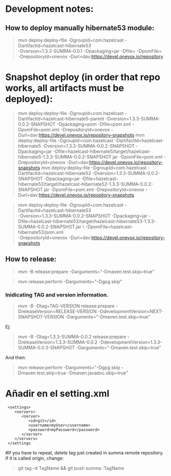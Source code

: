 # Development notes:



## How to deploy manually hibernate53 module:
>mvn deploy:deploy-file -DgroupId=com.hazelcast -DartifactId=hazelcast-hibernate53 \
 -Dversion=1.3.3-SUMMA-0.0.1 -Dpackaging=jar -Dfile=<path-to-jar> -DpomFile=<path-to-pom> \
 -DrepositoryId=onevox -Durl=dav:https://devel.onevox.io/repository
 
 
# Snapshot deploy (in order that repo works, all artifacts must be deployed):
>mvn deploy:deploy-file -DgroupId=com.hazelcast -DartifactId=hazelcast-hibernate5-parent -Dversion=1.3.3-SUMMA-0.0.2-SNAPSHOT -Dpackaging=pom -Dfile=pom.xml -DpomFile=pom.xml -DrepositoryId=onevox -Durl=dav:https://devel.onevox.io/repository-snapshots
>mvn deploy:deploy-file -DgroupId=com.hazelcast -DartifactId=hazelcast-hibernate5 -Dversion=1.3.3-SUMMA-0.0.2-SNAPSHOT -Dpackaging=jar -Dfile=hazelcast-hibernate5/target/hazelcast-hibernate5-1.3.3-SUMMA-0.0.2-SNAPSHOT.jar -DpomFile=pom.xml -DrepositoryId=onevox -Durl=dav:https://devel.onevox.io/repository-snapshots
>mvn deploy:deploy-file -DgroupId=com.hazelcast -DartifactId=hazelcast-hibernate52 -Dversion=1.3.3-SUMMA-0.0.2-SNAPSHOT -Dpackaging=jar -Dfile=hazelcast-hibernate52/target/hazelcast-hibernate52-1.3.3-SUMMA-0.0.2-SNAPSHOT.jar -DpomFile=pom.xml -DrepositoryId=onevox -Durl=dav:https://devel.onevox.io/repository-snapshots

>mvn deploy:deploy-file -DgroupId=com.hazelcast -DartifactId=hazelcast-hibernate53 \
 -Dversion=1.3.3-SUMMA-0.0.2-SNAPSHOT -Dpackaging=jar -Dfile=hazelcast-hibernate53/target/hazelcast-hibernate53-1.3.3-SUMMA-0.0.2-SNAPSHOT.jar \ 
 -DpomFile=hazelcast-hibernate53/pom.xml \
 -DrepositoryId=onevox -Durl=dav:https://devel.onevox.io/repository-snapshots
 
 
 
## How to release:
 >mvn -B release:prepare -Darguments="-Dmaven.test.skip=true"
 
 >mvn release:perform -Darguments="-Dgpg.skip"
 
### Inidicating TAG and version information.
 >mvn -B -Dtag=TAG-VERSION release:prepare -DreleaseVersion=RELEASE-VERSION -DdevelopmentVersion=NEXT-SNAPSHOT-VERSION -Darguments="-Dmaven.test.skip=true"
 
 Ej:
 >mvn -B -Dtag=1.3.3-SUMMA-0.0.2 release:prepare -DreleaseVersion=1.3.3-SUMMA-0.0.2 -DdevelopmentVersion=1.3.3-SUMMA-0.0.3-SNAPSHOT -Darguments="-Dmaven.test.skip=true"
 
 And then:
 >mvn release:perform -Darguments="-Dgpg.skip -Dmaven.test.skip=true -Dmaven.javadoc.skip=true"

 
 
# Añadir en el setting.xml
```
 <settings>
    <servers>
       <server>
          <id>git</id>
          <username>myUser</username>
          <password>myPassword</password>
       </server>
    </servers>
 </settings

```


#If you have to repeat, delete tag just created in summa remote repository. If it is called origin, change:
>git tag -d TagName && git push summa :TagName